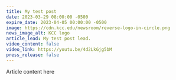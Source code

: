 ```yaml
---
title: My test post
date: 2023-03-29 08:00:00 -0500
expire_date: 2023-04-05 00:00:00 -0500
image: https://cdn.kcc.edu/newsroom/reverse-logo-in-circle.png
news_image_alt: KCC logo
article_lead: My test post lead.
video_content: false
video_link: https://youtu.be/4d2LkGjg5bM
press_release: false
---
```

Article content here